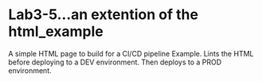 # Lab3-5...an extention of the html_example
A simple HTML page to build for a CI/CD pipeline Example.  Lints the HTML before deploying to a DEV environment.  Then deploys to a PROD environment.
